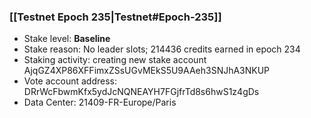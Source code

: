### [[Testnet Epoch 235|Testnet#Epoch-235]]
* Stake level: **Baseline**
* Stake reason: No leader slots; 214436 credits earned in epoch 234
* Staking activity: creating new stake account AjqGZ4XP86XFFimxZSsUGvMEkS5U9AAeh3SNJhA3NKUP
* Vote account address: DRrWcFbwmKfx5ydJcNQNEAYH7FGjfrTd8s6hwS1z4gDs
* Data Center: 21409-FR-Europe/Paris